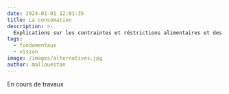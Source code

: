 ```yaml
---
date: 2024-01-01 12:01:35
title: La consomation 
description: >-
  Explications sur les contraintes et réstrictions alimentaires et des produits addictifs sur le lieu 
tags:
  - fondamentaux
  - vision
image: /images/alternatives.jpg
author: mallouestan
---
```


En cours de travaux